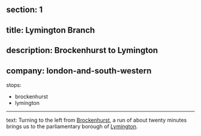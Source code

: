 ﻿section: 1
----
title: Lymington Branch
----
description: Brockenhurst to Lymington
----
company: london-and-south-western
----
stops:
- brockenhurst
- lymington
----
text: Turning to the left from [Brockenhurst](/stations/brockenhurst), a run of about twenty minutes brings us to the parliamentary borough of [Lymington](/stations/lymington).
